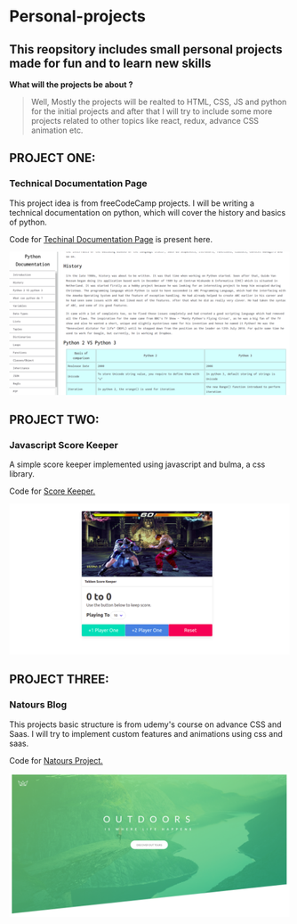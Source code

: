 # Personal-projects
## This reopsitory includes small personal projects made for fun and to learn new skills

**What will the projects be about ?**
>Well, Mostly the projects will be realted to HTML, CSS, JS and python for the initial projects and after that I will try to include some more projects related to other topics like react, redux, advance CSS animation etc.  

## PROJECT ONE:
### Technical Documentation Page 
This project idea is from freeCodeCamp projects. I will be  writing a technical documentation on python, which will cover the history and basics of python. 

Code for [Techinal Documentation Page](https://github.com/dhruvsharma1999/personal-projects/tree/master/technicalDocumentation) is present here.

![](Images/pydoc.png)

## PROJECT TWO:
### Javascript Score Keeper
A simple score keeper implemented using javascript and bulma, a css library.

Code for [Score Keeper.](https://github.com/dhruvsharma1999/personal-projects/tree/master/scoreChecker)

![](Images/tekss.png)

## PROJECT THREE:
### Natours Blog 
This projects basic structure is from udemy's course on advance CSS and Saas. I will try to implement custom features and animations using css and saas.

Code for [Natours Project.](https://github.com/dhruvsharma1999/personal-projects/tree/master/natoursProject)

![](Images/samplenat.png)